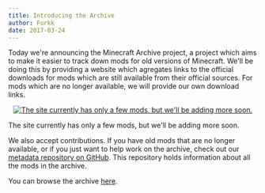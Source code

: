 ```yaml
---
title: Introducing the Archive
author: Forkk
date: 2017-03-24
---
```


Today we're announcing the Minecraft Archive project, a project which aims to
make it easier to track down mods for old versions of Minecraft. We'll be doing
this by providing a website which agregates links to the official downloads for
mods which are still available from their official sources. For mods which are
no longer available, we will provide our own download links.

<p align="center">
  <a href="https://mcarchive.net/mods/">
  <img src="/images/mcarchive-first.png" alt="The site currently has only a few mods, but we'll be adding more soon."/>
  </a>
</p>

The site currently has only a few mods, but we'll be adding more soon.

We also accept contributions. If you have old mods that are no longer
available, or if you just want to help work on the archive, check out our
[metadata repository on GitHub](https://github.com/MCArchive/metarepo). This
repository holds information about all the mods in the archive.

You can browse the archive [here](https://mcarchive.net).
